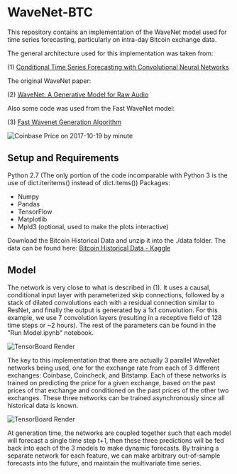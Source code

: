 # WaveNet-BTC
This repository contains an implementation of the WaveNet model used for time series forecasting, particularly on intra-day Bitcoin exchange data.

The general architecture used for this implementation was taken from: 

(1) [Conditional Time Series Forecasting with Convolutional Neural Networks](https://arxiv.org/abs/1703.04691)

The original WaveNet paper:

(2) [WaveNet: A Generative Model for Raw Audio](https://arxiv.org/abs/1609.03499)

Also some code was used from the Fast WaveNet model:

(3) [Fast Wavenet Generation Algorithm](https://arxiv.org/abs/1611.09482)

![Coinbase Price on 2017-10-19 by minute](https://github.com/kykosic/WaveNet-BTC/blob/master/images/sample_output.png "Sample forecast of most recent date in data set")

## Setup and Requirements
Python 2.7 (The only portion of the code incomparable with Python 3 is the use of dict.iteritems() instead of dict.items())
Packages:
* Numpy
* Pandas
* TensorFlow
* Matplotlib
* Mpld3 (optional, used to make the plots interactive)

Download the Bitcoin Historical Data and unzip it into the ./data folder. The data can be found here:
[Bitcoin Historical Data - Kaggle](https://www.kaggle.com/mczielinski/bitcoin-historical-data)

## Model
The network is very close to what is described in (1). It uses a causal, conditional input layer with parameterized skip connections, followed by a stack of dilated convolutions each with a residual connection similar to ResNet, and finally the output is generated by a 1x1 convolution. For this example, we use 7 convolution layers (resulting in a receptive field of 128 time steps or ~2 hours). The rest of the parameters can be found in the "Run Model.ipynb" notebook.

![TensorBoard Render](https://github.com/kykosic/WaveNet-BTC/blob/master/images/entire_graph.png "Graph Overview")

The key to this implementation that there are actually 3 parallel WaveNet networks being used, one for the exchange rate from each of 3 different exchanges: Coinbase, Coincheck, and Bitstamp. Each of these networks is trained on predicting the price for a given exchange, based on the past prices of that exchange and conditioned on the past prices of the other two exchanges. These three networks can be trained asynchronously since all historical data is known. 

![TensorBoard Render](https://github.com/kykosic/WaveNet-BTC/blob/master/images/input_layer.png "Input layer of a single network")

At generation time, the networks are coupled together such that each model will forecast a single time step t+1, then these three predictions will be fed back into each of the 3 models to make dynamic forecasts. By training a separate network for each feature, we can make arbitrary out-of-sample forecasts into the future, and maintain the multivariate time series. 
